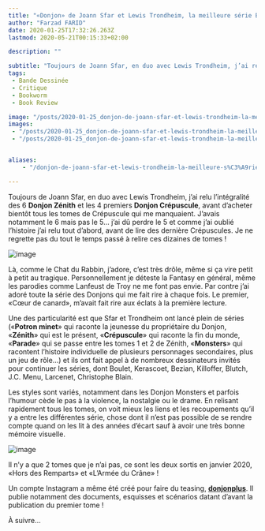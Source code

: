 ```yaml
---
title: "«Donjon» de Joann Sfar et Lewis Trondheim, la meilleure série BD humour / fantasy de tous les temps"
author: "Farzad FARID"
date: 2020-01-25T17:32:26.263Z
lastmod: 2020-05-21T00:15:33+02:00

description: ""

subtitle: "Toujours de Joann Sfar, en duo avec Lewis Trondheim, j’ai relu l’intégralité des 6 Donjon Zénith et les 4 premiers Donjon Crépuscule…"
tags:
 - Bande Dessinée
 - Critique
 - Bookworm
 - Book Review

image: "/posts/2020-01-25_donjon-de-joann-sfar-et-lewis-trondheim-la-meilleure-série-bd-humour-fantasy-de-tous-les-temps/images/1.jpeg" 
images:
 - "/posts/2020-01-25_donjon-de-joann-sfar-et-lewis-trondheim-la-meilleure-série-bd-humour-fantasy-de-tous-les-temps/images/1.jpeg"
 - "/posts/2020-01-25_donjon-de-joann-sfar-et-lewis-trondheim-la-meilleure-série-bd-humour-fantasy-de-tous-les-temps/images/2.jpeg"


aliases:
    - "/donjon-de-joann-sfar-et-lewis-trondheim-la-meilleure-s%C3%A9rie-bd-humour-fantasy-de-tous-les-temps-a6cdf5742d81"

---
```


Toujours de Joann Sfar, en duo avec Lewis Trondheim, j’ai relu l’intégralité des 6 **Donjon Zénith** et les 4 premiers **Donjon Crépuscule**, avant d’acheter bientôt tous les tomes de Crépuscule qui me manquaient. J’avais notamment le 6 mais pas le 5… j’ai dû perdre le 5 et comme j’ai oublié l’histoire j’ai relu tout d’abord, avant de lire des dernière Crépuscules. Je ne regrette pas du tout le temps passé à relire ces dizaines de tomes !




![image](/posts/2020-01-25_donjon-de-joann-sfar-et-lewis-trondheim-la-meilleure-série-bd-humour-fantasy-de-tous-les-temps/images/1.jpeg#layoutTextWidth)



Là, comme le Chat du Rabbin, j’adore, c’est très drôle, même si ça vire petit à petit au tragique. Personnellement je déteste la Fantasy en général, même les parodies comme Lanfeust de Troy ne me font pas envie. Par contre j’ai adoré toute la série des Donjons qui me fait rire à chaque fois. Le premier, «Cœur de canard», m’avait fait rire aux éclats à la première lecture.

Une des particularité est que Sfar et Trondheim ont lancé plein de séries («**Potron minet**» qui raconte la jeunesse du propriétaire du Donjon, «**Zénith**» qui est le présent, «**Crépuscule**» qui raconte la fin du monde, «**Parade**» qui se passe entre les tomes 1 et 2 de Zénith, «**Monsters**» qui racontent l’histoire individuelle de plusieurs personnages secondaires, plus un jeu de rôle…) et ils ont fait appel à de nombreux dessinateurs invités pour continuer les séries, dont Boulet, Kerascoet, Bezian, Killoffer, Blutch, J.C. Menu, Larcenet, Christophe Blain.

Les styles sont variés, notamment dans les Donjon Monsters et parfois l’humour cède le pas à la violence, la nostalgie ou le drame. En relisant rapidement tous les tomes, on voit mieux les liens et les recoupements qu’il y a entre les différentes série, chose dont il n’est pas possible de se rendre compte quand on les lit à des années d’écart sauf à avoir une très bonne mémoire visuelle.




![image](/posts/2020-01-25_donjon-de-joann-sfar-et-lewis-trondheim-la-meilleure-série-bd-humour-fantasy-de-tous-les-temps/images/2.jpeg#layoutTextWidth)



Il n’y a que 2 tomes que je n’ai pas, ce sont les deux sortis en janvier 2020, «Hors des Remparts» et «L’Armée du Crâne» !

Un compte Instagram a même été créé pour faire du teasing, [**donjonplus**](https://www.instagram.com/donjonplus/). Il publie notamment des documents, esquisses et scénarios datant d’avant la publication du premier tome !

À suivre…
